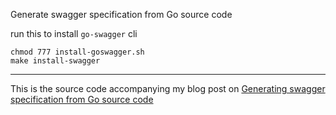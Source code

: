 Generate swagger specification from Go source code

run this to install `go-swagger` cli

```
chmod 777 install-goswagger.sh
make install-swagger
```
--------------------------------------------------

This is the source code accompanying my blog post on
[Generating swagger specification from Go source code](https://medium.com/@pedram.esmaeeli/generate-swagger-specification-from-go-source-code-648615f7b9d9)
